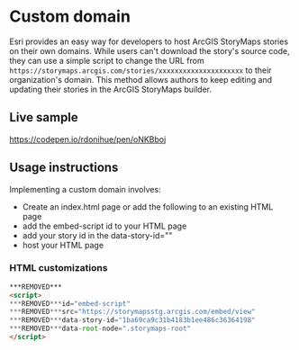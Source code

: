# Custom domain

Esri provides an easy way for developers to host ArcGIS StoryMaps stories on their own domains. While users can't download the story's source code, they can use a simple script to change the URL from `https://storymaps.arcgis.com/stories/xxxxxxxxxxxxxxxxxxxxx` to their organization's domain. This method allows authors to keep editing and updating their stories in the ArcGIS StoryMaps builder.

## Live sample

https://codepen.io/rdonihue/pen/oNKBboj

## Usage instructions

Implementing a custom domain involves:
- Create an index.html page or add the following to an existing HTML page
- add the embed-script id to your HTML page
- add your story id in the data-story-id=""
- host your HTML page

### HTML customizations

```html
***REMOVED***
<script>
***REMOVED***id="embed-script"
***REMOVED***src="https://storymapsstg.arcgis.com/embed/view"
***REMOVED***data-story-id="1ba69ca9c31b4183b1ee486c36364198"
***REMOVED***data-root-node=".storymaps-root"
</script>
```
